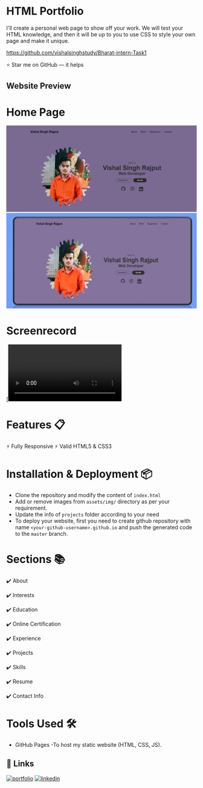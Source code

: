 # HTML Portfolio

I'll create a personal web page to show off your work. We will test your HTML knowledge, and then it will be up to you to use CSS to style your own page and make it unique.

https://github.com/vishalsinghstudy/Bharat-intern-Task1

⭐ Star me on GitHub — it helps

## Website Preview

# Home Page
![App Screenshot](https://github.com/vishalsinghstudy/Bharat-intern-Task1/blob/main/img/Screenshot.jpg)
![App Screenshot](https://github.com/vishalsinghstudy/Bharat-intern-Task1/blob/main/img/Screenshot2.jpg)

# Screenrecord
[![Watch the video](https://github.com/vishalsinghstudy/Bharat-intern-Task1/blob/main/img/Screenrecord.mp4)

# Features 📋
⚡️ Fully Responsive
⚡️ Valid HTML5 & CSS3

# Installation & Deployment 📦
- Clone the repository and modify the content of `index.html` 
- Add or remove images from `assets/img/` directory as per your requirement.
- Update the info of `projects` folder according to your need
- To deploy your website, first you need to create github repository with name `<your-github-username>.github.io` and push the generated code to the `master` branch.

# Sections 📚

✔️ About 

✔️ Interests

✔️ Education

✔️ Online Certification

✔️ Experience

✔️ Projects

✔️ Skills

✔️ Resume

✔️ Contact Info

# Tools Used 🛠️
-  GitHub Pages -To host my static website (HTML, CSS, JS).

## 🔗 Links
[![portfolio](https://img.shields.io/badge/my_portfolio-000?style=for-the-badge&logo=ko-fi&logoColor=white)](https://github.com/vishalsinghstudy)
[![linkedin](https://img.shields.io/badge/linkedin-0A66C2?style=for-the-badge&logo=linkedin&logoColor=white)](linkedin.com/in/vishal-kumar-singh-492920256)
